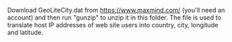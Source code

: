 Download GeoLiteCity.dat from https://www.maxmind.com/ (you'll need an account)
and then run "gunzip" to unzip it in this folder. The file is used to translate
host IP addresses of web site users into country, city, longitude and latitude.
